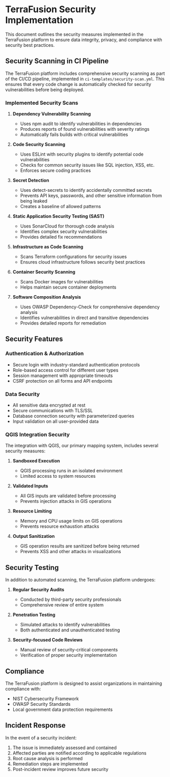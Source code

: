 # TerraFusion Security Implementation

This document outlines the security measures implemented in the TerraFusion platform to ensure data integrity, privacy, and compliance with security best practices.

## Security Scanning in CI Pipeline

The TerraFusion platform includes comprehensive security scanning as part of the CI/CD pipeline, implemented in `ci-templates/security-scan.yml`. This ensures that every code change is automatically checked for security vulnerabilities before being deployed.

### Implemented Security Scans

1. **Dependency Vulnerability Scanning**
   - Uses npm audit to identify vulnerabilities in dependencies
   - Produces reports of found vulnerabilities with severity ratings
   - Automatically fails builds with critical vulnerabilities

2. **Code Security Scanning**
   - Uses ESLint with security plugins to identify potential code vulnerabilities
   - Checks for common security issues like SQL injection, XSS, etc.
   - Enforces secure coding practices

3. **Secret Detection**
   - Uses detect-secrets to identify accidentally committed secrets
   - Prevents API keys, passwords, and other sensitive information from being leaked
   - Creates a baseline of allowed patterns

4. **Static Application Security Testing (SAST)**
   - Uses SonarCloud for thorough code analysis
   - Identifies complex security vulnerabilities
   - Provides detailed fix recommendations

5. **Infrastructure as Code Scanning**
   - Scans Terraform configurations for security issues
   - Ensures cloud infrastructure follows security best practices

6. **Container Security Scanning**
   - Scans Docker images for vulnerabilities
   - Helps maintain secure container deployments

7. **Software Composition Analysis**
   - Uses OWASP Dependency-Check for comprehensive dependency analysis
   - Identifies vulnerabilities in direct and transitive dependencies
   - Provides detailed reports for remediation

## Security Features

### Authentication & Authorization

- Secure login with industry-standard authentication protocols
- Role-based access control for different user types
- Session management with appropriate timeouts
- CSRF protection on all forms and API endpoints

### Data Security

- All sensitive data encrypted at rest
- Secure communications with TLS/SSL
- Database connection security with parameterized queries
- Input validation on all user-provided data

### QGIS Integration Security

The integration with QGIS, our primary mapping system, includes several security measures:

1. **Sandboxed Execution**
   - QGIS processing runs in an isolated environment
   - Limited access to system resources

2. **Validated Inputs**
   - All GIS inputs are validated before processing
   - Prevents injection attacks in GIS operations

3. **Resource Limiting**
   - Memory and CPU usage limits on GIS operations
   - Prevents resource exhaustion attacks

4. **Output Sanitization**
   - GIS operation results are sanitized before being returned
   - Prevents XSS and other attacks in visualizations

## Security Testing

In addition to automated scanning, the TerraFusion platform undergoes:

1. **Regular Security Audits**
   - Conducted by third-party security professionals
   - Comprehensive review of entire system

2. **Penetration Testing**
   - Simulated attacks to identify vulnerabilities
   - Both authenticated and unauthenticated testing

3. **Security-focused Code Reviews**
   - Manual review of security-critical components
   - Verification of proper security implementation

## Compliance

The TerraFusion platform is designed to assist organizations in maintaining compliance with:

- NIST Cybersecurity Framework
- OWASP Security Standards
- Local government data protection requirements

## Incident Response

In the event of a security incident:

1. The issue is immediately assessed and contained
2. Affected parties are notified according to applicable regulations
3. Root cause analysis is performed
4. Remediation steps are implemented
5. Post-incident review improves future security